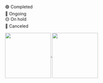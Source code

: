 🟢 Completed
<br>
🔵 Ongoing
<br>
🟡 On hold
<br>
🔴 Canceled
<br>
<div>
  <a href="https://github.com/HenDGS">
  <img align="center" height="150" src="https://github-readme-stats-hendgs.vercel.app/api?username=hendgs&show_icons=true&theme=tokyonight&include_all_commits=true&count_private=true"/>
  </a>
  <a href="https://github.com/HenDGS">
  <img align="center" height="150" src="https://github-readme-stats-hendgs.vercel.app/api/top-langs/?username=hendgs&langs_count=10&theme=tokyonight&langs_count&count_private=true"/>
  </a>
</div>


